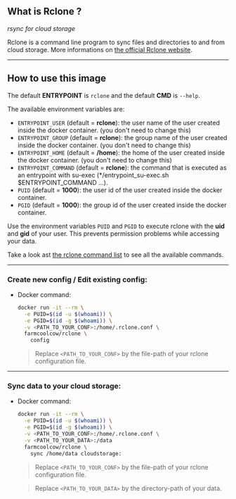 ## What is Rclone ?

*rsync for cloud storage*

Rclone is a command line program to sync files and directories to and from cloud storage.
More informations on [the official Rclone website](http://rclone.org/).

---

## How to use this image

The default **ENTRYPOINT** is ```rclone``` and the default **CMD** is ```--help```.

The available environment variables are:
  * ```ENTRYPOINT_USER``` (default = **rclone**): the user name of the user created inside the docker container. (you don't need to change this)
  * ```ENTRYPOINT_GROUP``` (default = **rclone**): the group name of the user created inside the docker container. (you don't need to change this)
  * ```ENTRYPOINT_HOME``` (default = **/home**): the home of the user created inside the docker container. (you don't need to change this)
  * ```ENTRYPOINT_COMMAND``` (default = **rclone**): the command that is executed as an entrypoint with su-exec (*/entrypoint_su-exec.sh $ENTRYPOINT_COMMAND ...).
  * ```PUID``` (default = **1000**): the user id of the user created inside the docker container.
  * ```PGID``` (default = **1000**): the group id of the user created inside the docker container.


Use the environment variables ```PUID``` and ```PGID``` to execute rclone with the **uid** and **gid** of your user. This prevents permission problems while accessing your data.

Take a look ast [the rclone command list](http://rclone.org/commands/) to see all the available commands.

---

### Create new config / Edit existing config:

* Docker command:

  ```sh
  docker run -it --rm \
    -e PUID=$(id -u $(whoami)) \
    -e PGID=$(id -g $(whoami)) \
    -v <PATH_TO_YOUR_CONF>:/home/.rclone.conf \
    farmcoolcow/rclone \
      config
  ```

  > Replace ```<PATH_TO_YOUR_CONF>``` by the file-path of your rclone configuration file.

---

### Sync data to your cloud storage:

* Docker command:

  ```sh
  docker run -it --rm \
    -e PUID=$(id -u $(whoami)) \
    -e PGID=$(id -g $(whoami)) \
    -v <PATH_TO_YOUR_CONF>:/home/.rclone.conf \
    -v <PATH_TO_YOUR_DATA>:/data
    farmcoolcow/rclone \
      sync /home/data cloudstorage:
  ```

  > Replace ```<PATH_TO_YOUR_CONF>``` by the file-path of your rclone configuration file.

  > Replace ```<PATH_TO_YOUR_DATA>``` by the directory-path of your data.
